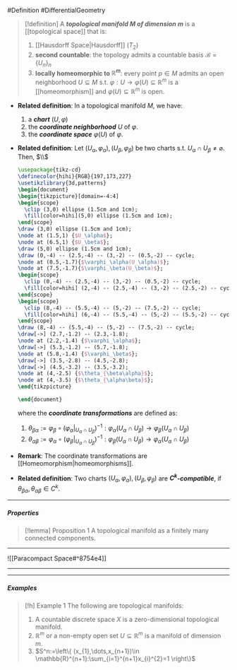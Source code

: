 #Definition #DifferentialGeometry 

> [!definition]
> A ***topological manifold $M$ of dimension $m$*** is a [[topological space]] that is:
> 1. [[Hausdorff Space|Hausdorff]] $(T_{2})$ 
> 2. **second countable**: the topology admits a countable basis $\mathcal{B}=\{ U_{n} \}_{n}$
> 3. **locally homeomorphic to $\mathbb{R}^m$**: every point $p\in M$ admits an open neighborhood $U\subseteq M$ s.t. $\varphi :U\to \varphi(U)\subseteq\mathbb{R}^m$ is a [[homeomorphism]] and $\varphi(U)\subseteq \mathbb{R}^m$ is open.
- **Related definition**: In a topological manifold $M$, we have:
  1. a ***chart*** $(U,\varphi)$
	2. the ***coordinate neighborhood*** $U$ of $\varphi$.
	3. the ***coordinate space*** $\varphi(U)$ of $\varphi$.
- **Related definition**: Let $(U_{\alpha},\varphi_{\alpha}),(U_{\beta},\varphi_{\beta})$ be two charts s.t. $U_{\alpha}\cap U_{\beta}\neq \varnothing$. Then, 
	$\\$
	```tikz
	\usepackage{tikz-cd}
	\definecolor{hihi}{RGB}{197,173,227}
	\usetikzlibrary{3d,patterns}
	\begin{document}
	\begin{tikzpicture}[domain=-4:4] 
	\begin{scope}
	  \clip (3,0) ellipse (1.5cm and 1cm);
	  \fill[color=hihi](5,0) ellipse (1.5cm and 1cm);
	\end{scope}
	\draw (3,0) ellipse (1.5cm and 1cm);
	\node at (1.5,1) {$U_\alpha$};
	\node at (6.5,1) {$U_\beta$};
	\draw (5,0) ellipse (1.5cm and 1cm); 
	\draw (0,-4) -- (2.5,-4) -- (3,-2) -- (0.5,-2) -- cycle;
	\node at (0.5,-1.7){$\varphi_\alpha(U_\alpha)$};
	\node at (7.5,-1.7){$\varphi_\beta(U_\beta)$};
	\begin{scope}
	  \clip (0,-4) -- (2.5,-4) -- (3,-2) -- (0.5,-2) -- cycle;
	  \fill[color=hihi] (2,-4) -- (2.5,-4) -- (3,-2) -- (2.5,-2) -- cycle;
	\end{scope}
	\begin{scope}
	  \clip (8,-4) -- (5.5,-4) -- (5,-2) -- (7.5,-2) -- cycle;
	  \fill[color=hihi] (6,-4) -- (5.5,-4) -- (5,-2) -- (5.5,-2) -- cycle;
	\end{scope}
	\draw (8,-4) -- (5.5,-4) -- (5,-2) -- (7.5,-2) -- cycle;
	\draw[->] (2.7,-1.2) -- (2.3,-1.8);
	\node at (2.2,-1.4) {$\varphi_\alpha$};
	\draw[->] (5.3,-1.2) -- (5.7,-1.8);
	\node at (5.8,-1.4) {$\varphi_\beta$};
	\draw[->] (3.5,-2.8) -- (4.5,-2.8);
	\draw[->] (4.5,-3.2) -- (3.5,-3.2);
	\node at (4,-2.5) {$\theta_{\beta\alpha}$};
	\node at (4,-3.5) {$\theta_{\alpha\beta}$};
	\end{tikzpicture} 
	
	\end{document}
	```
	where the ***coordinate transformations*** are defined as:
	1. $\theta_{\beta\alpha}:=\varphi_{\beta}\circ(\varphi_{\alpha}|_{U_{\alpha}\cap U_{\beta}})^{-1}:\varphi_{\alpha}(U_{\alpha}\cap U_{\beta})\to\varphi_{\beta}(U_{\alpha}\cap U_{\beta})$
	2. $\theta_{\alpha\beta}:=\varphi_{\alpha}\circ(\varphi_{\beta}|_{U_{\alpha}\cap U_{\beta}})^{-1}:\varphi_{\beta}(U_{\alpha}\cap U_{\beta})\to\varphi_{\alpha}(U_{\alpha}\cap U_{\beta})$
- **Remark**: The coordinate transformations are [[Homeomorphism|homeomorphisms]].
	
- **Related definition**: Two charts $(U_{\alpha},\varphi_{\alpha}),(U_{\beta},\varphi_{\beta})$ are ***$C^k$-compatible***, if $\theta_{\beta\alpha},\theta_{\alpha\beta}\in C^k$.
---
##### Properties
> [!lemma] Proposition 1
> A topological manifold as a finitely many connected components.
---
![[Paracompact Space#^8754e4]]

---


---
##### Examples
> [!h] Example 1
> The following are topological manifolds:
> 1. A countable discrete space $X$ is a zero-dimensional topological manifold.
> 1. $\mathbb{R}^m$ or a non-empty open set $U\subseteq \mathbb{R}^m$ is a manifold of dimension $m$.
> 2. $S^n:=\left\{  (x_{1},\dots,x_{n+1})\in \mathbb{R}^{n+1}:\sum_{i=1}^{n+1}x_{i}^{2}=1 \right\}$